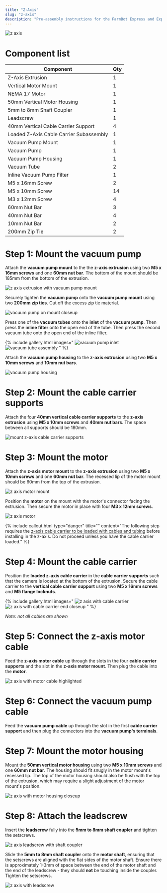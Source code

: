 ```yaml
---
title: "Z-Axis"
slug: "z-axis"
description: "Pre-assembly instructions for the FarmBot Express and Express XL Z-axis"
---
```



![z axis](_images/z_axis.png)

# Component list

|Component                     |Qty                           |
|------------------------------|------------------------------|
|Z-Axis Extrusion              |1
|Vertical Motor Mount          |1
|NEMA 17 Motor                 |1
|50mm Vertical Motor Housing   |1
|5mm to 8mm Shaft Coupler      |1
|Leadscrew                     |1
|40mm Vertical Cable Carrier Support|4
|Loaded Z-Axis Cable Carrier Subassembly|1
|Vacuum Pump Mount             |1
|Vacuum Pump                   |1
|Vacuum Pump Housing           |1
|Vacuum Tube                   |2
|Inline Vacuum Pump Filter     |1
|M5 x 16mm Screw               |2
|M5 x 10mm Screw               |14
|M3 x 12mm Screw               |4
|60mm Nut Bar                  |3
|40mm Nut Bar                  |4
|10mm Nut Bar                  |2
|200mm Zip Tie                 |2

# Step 1: Mount the vacuum pump

Attach the **vacuum pump mount** to the the **z-axis extrusion** using two **M5 x 16mm screws** and one **60mm nut bar**. The bottom of the mount should be 185mm from the bottom of the extrusion.

![z axis extrusion with vacuum pump mount](_images/z_axis_extrusion_with_vacuum_pump_mount.png)

Securely tighten the **vacuum pump** onto the **vacuum pump mount** using two **200mm zip ties**. Cut off the excess zip tie material.

![vacuum pump on mount closeup](_images/vacuum_pump_on_mount_closeup.png)

Press one of the **vacuum tubes** onto the **inlet** of the **vacuum pump**. Then press the **inline filter** onto the open end of the tube. Then press the second vacuum tube onto the open end of the inline filter.

{% include gallery.html images="
![vacuum pump inlet](_images/vacuum_tube_assembly_inlet_detail.png)
![vacuum tube assembly](_images/vacuum_tube_assembly.png)
" %}

Attach the **vacuum pump housing** to the **z-axis extrusion** using two **M5 x 10mm screws** and **10mm nut bars**.

![vacuum pump housing](_images/vacuum_pump_housing.png)

# Step 2: Mount the cable carrier supports

Attach the four **40mm vertical cable carrier supports** to the **z-axis extrusion** using **M5 x 10mm screws** and **40mm nut bars**. The space between all supports should be 180mm.

![mount z-axis cable carrier supports](_images/mount_z-axis_cable_carrier_supports.png)

# Step 3: Mount the motor

Attach the **z-axis motor mount** to the **z-axis extrusion** using two **M5 x 10mm screws** and one **60mm nut bar**. The recessed lip of the motor mount should be 60mm from the top of the extrusion.

![z axis motor mount](_images/z_axis_motor_mount.png)

Position the **motor** on the mount with the motor's connector facing the extrusion. Then secure the motor in place with four **M3 x 12mm screws**.

![z axis motor](_images/z_axis_motor.png)

{%
include callout.html
type="danger"
title=""
content="The following step requires the [z-axis cable carrier to be loaded with cables and tubing](cable-carriers.md) before installing in the z-axis. Do not proceed unless you have the cable carrier loaded."
%}

# Step 4: Mount the cable carrier

Position the **loaded z-axis cable carrier** in the **cable carrier supports** such that the camera is located at the bottom of the extrusion. Secure the cable carrier to the **vertical cable carrier support** using two **M5 x 16mm screws** and **M5 flange locknuts**.

{% include gallery.html images="
![z axis with cable carrier](_images/z_axis_with_cable_carrier.png)
![z axis with cable carrier end closeup](_images/z_axis_with_cable_carrier_end_closeup.png)
" %}

_Note: not all cables are shown_

# Step 5: Connect the z-axis motor cable

Feed the **z-axis motor cable** up through the slots in the four **cable carrier supports** and the slot in the **z-axis motor mount**. Then plug the cable into the **motor**.

![z axis with motor cable highlighted](_images/z_axis_with_motor_cable_highlighted.png)

# Step 6: Connect the vacuum pump cable

Feed the **vacuum pump cable** up through the slot in the first **cable carrier support** and then plug the connectors into the **vacuum pump's terminals**.

# Step 7: Mount the motor housing

Mount the **50mm vertical motor housing** using two **M5 x 10mm screws** and one **60mm nut bar**. The housing should fit snugly in the motor mount's recessed lip. The top of the motor housing should also be flush with the top of the extrusion, which may require a slight adjustment of the motor mount's position.

![z axis with motor housing closeup](_images/z_axis_with_motor_housing_closeup.png)

# Step 8: Attach the leadscrew

Insert the **leadscrew** fully into the **5mm to 8mm shaft coupler** and tighten the setscrews.

![z axis leadscrew with shaft coupler](_images/z_axis_leadscrew_with_shaft_coupler.png)

Slide the **5mm to 8mm shaft coupler** onto the **motor shaft**, ensuring that the setscrews are aligned with the flat sides of the motor shaft. Ensure there is approximately 1-3mm of space between the end of the motor shaft and the end of the leadscrew - they should **not** be touching inside the coupler. Tighten the setscrews.

![z axis with leadscrew](_images/z_axis_with_leadscrew.png)
